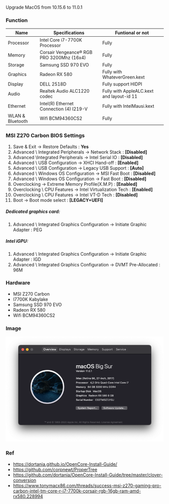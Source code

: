 Upgrade MacOS from 10.15.6 to 11.0.1
### Function

| Name                | Specifications | Funtional or not |
| ------------------- | -----------------------------------------|---------------|
| Processor           | Intel Core i7-7700K Processor            |Fully|
| Memory              | Corsair Vengeance® RGB PRO 3200Mhz (16x4)                          |Fully|
| Storage             | Samsung SSD 970 EVO  |Fully|
| Graphics            | Radeon RX 580                   |Fully with WhateverGreen.kext|
| Display             | DELL 2518D              |Fully support HIDPI|
| Audio               | Realtek Audio ALC1220 codec               |Fully with AppleALC.kext and layout-id 11|
| Ethernet            | Intel(R) Ethernet Connection (4) I219-V  |Fully with IntelMausi.kext|
| WLAN & Bluetooth    | Wifi BCM94360CS2      |Fully|

### MSI Z270 Carbon BIOS Settings
1. Save & Exit → Restore Defaults : **Yes**
2. Advanced \ Integrated Peripherals → Network Stack : **[Disabled]**
3. Advanced \Integrated Peripherals → Intel Serial IO : **[Disabled]**
4. Advanced \ USB Configuration → XHCI Hand-off : **[Enabled]**
5. Advanced \ USB Configuration → Legacy USB Support : **[Auto]**
6. Advanced \ Windows OS Configuration → MSI Fast Boot : **[Disabled]**
7. Advanced \ Windows OS Configuration → Fast Boot : **[Disabled]**
8. Overclocking → Extreme Memory Profile(X.M.P) : **[Enabled]**
9. Overclocking \ CPU Features → Intel Virtualization Tech : **[Enabled]**
10. Overclocking \ CPU Features → Intel VT-D Tech : **[Disabled]**
11. Boot → Boot mode select : **[LEGACY+UEFI]**
##### Dedicated graphics card:
1. Advanced \ Integrated Graphics Configuration → Initiate Graphic Adapter : PEG
##### Intel iGPU:
1. Advanced \ Integrated Graphics Configuration → Initiate Graphic Adapter : IGD
2. Advanced \ Integrated Graphics Configuration → DVMT Pre-Allocated : 96M

### Hardware
* MSI Z270 Carbon
* I7700K Kabylake
* Samsung SSD 970 EVO
* Radeon RX 580
* Wifi BCM94360CS2
### Image
![](./Resource/BigSur.png)
### Ref
* https://dortania.github.io/OpenCore-Install-Guide/
* https://github.com/corpnewt/ProperTree
* https://github.com/dortania/OpenCore-Install-Guide/tree/master/clover-conversion
* https://www.tonymacx86.com/threads/success-msi-z270-gaming-pro-carbon-intel-tm-core-r-i7-7700k-corsair-rgb-16gb-ram-amd-rx580.228994
